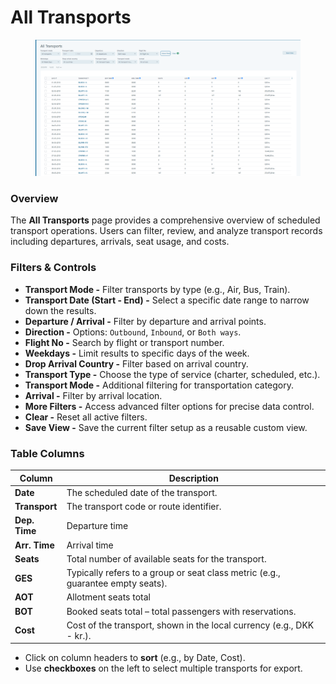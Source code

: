 # All Transports

<figure><img src="../.gitbook/assets/image (5) (1) (1) (1) (1) (1) (1) (1) (1) (1) (1) (1) (1) (1).png" alt=""><figcaption></figcaption></figure>

### Overview

The **All Transports** page provides a comprehensive overview of scheduled transport operations. Users can filter, review, and analyze transport records including departures, arrivals, seat usage, and costs.

### Filters & Controls

* **Transport Mode -** Filter transports by type (e.g., Air, Bus, Train).
* **Transport Date (Start - End) -** Select a specific date range to narrow down the results.
* **Departure / Arrival -** Filter by departure and arrival points.
* **Direction -** Options: `Outbound`, `Inbound`, or `Both ways`.
* **Flight No -** Search by flight or transport number.
* **Weekdays -** Limit results to specific days of the week.
* **Drop Arrival Country -** Filter based on arrival country.
* **Transport Type -** Choose the type of service (charter, scheduled, etc.).
* **Transport Mode -** Additional filtering for transportation category.
* **Arrival -** Filter by arrival location.
* **More Filters -** Access advanced filter options for precise data control.
* **Clear -** Reset all active filters.
* **Save View -** Save the current filter setup as a reusable custom view.

### Table Columns

| Column        | Description                                                                     |
| ------------- | ------------------------------------------------------------------------------- |
| **Date**      | The scheduled date of the transport.                                            |
| **Transport** | The transport code or route identifier.                                         |
| **Dep. Time** | Departure time                                                                  |
| **Arr. Time** | Arrival time                                                                    |
| **Seats**     | Total number of available seats for the transport.                              |
| **GES**       | Typically refers to a group or seat class metric (e.g., guarantee empty seats). |
| **AOT**       | Allotment seats total                                                           |
| **BOT**       | Booked seats total – total passengers with reservations.                        |
| **Cost**      | Cost of the transport, shown in the local currency (e.g., DKK - kr.).           |

* Click on column headers to **sort** (e.g., by Date, Cost).
* Use **checkboxes** on the left to select multiple transports for export.
